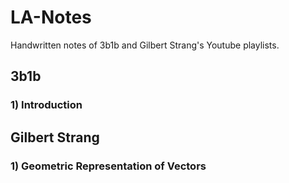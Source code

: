 # LA-Notes
Handwritten notes of  3b1b and Gilbert Strang's Youtube playlists.

## 3b1b 
### 1) Introduction



## Gilbert Strang
### 1) Geometric Representation of Vectors
